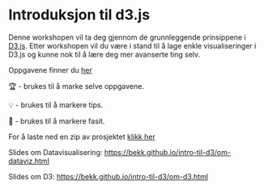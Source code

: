 # Introduksjon til d3.js

Denne workshopen vil ta deg gjennom de grunnleggende prinsippene i [D3.js](https://d3js.org/). Etter workshopen vil du være i stand til å lage enkle visualiseringer i D3.js og kunne nok til å lære deg mer avanserte ting selv. 

Oppgavene finner du [her](https://github.com/bekk/intro-til-d3/tree/master/oppgaver)

:trophy: - brukes til å marke selve oppgavene.

:bulb: - brukes til å markere tips.

:school_satchel: - brukes til å markere fasit.

For å laste ned en zip av prosjektet [klikk her](https://github.com/bekk/intro-til-d3/archive/master.zip)


Slides om Datavisualisering: https://bekk.github.io/intro-til-d3/om-dataviz.html

Slides om D3: https://bekk.github.io/intro-til-d3/om-d3.html

